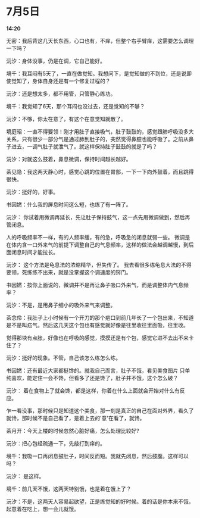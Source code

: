 # 7月5日

**14:20**

无密：我后背这几天长东西，心口也有，不痒，但整个右手臂痒，这需要怎么调理一下吗？

沅汐：身体没事，仍是在调，它自己能好。

境千：我耳闷有5天了，一直在做觉知。我想问下，是觉知做的不到位，还是说即使觉知了，身体自身还是有一个修复过程的？

沅汐：还是想太多，都不用管，只管静心练功。

境千：我觉知了6天，那个耳闷也没过去，还是觉知的不够？

沅汐：不够，你太在意了，有这个在意觉知就散了。

境庭昭：一直不得要领！刚才用肚子直接吸气，肚子鼓鼓的，感觉跟肺呼吸没多大关系，只有很少一部分气是通过肺到肚子的，突然觉得鼻腔也能呼吸了。之前从鼻子进去，一调气肚子就泄气了。就这样保持肚子鼓鼓的就是了吗？

沅汐：对就这么鼓着，鼻息微调，保持时间越长越好。

茶见隐：我这两天静心时，感觉心跳的位置在胃部，一下一下向外鼓着，而且跳得很快。

沅汐：挺好的，好事。

书因㜣：什么我的屏息时间这么短，也练了有一阵了。

沅汐：  你试着用微调再延长，先让肚子保持鼓气，这一点先用微调做到，然后再管闭息。

人的呼吸频率不一样，有的人频率缓，有的急，呼吸急的闭息就弱一些。 微调是在体内含一口外来气的前提下调整自己的气息频率，这样的做法会越调越慢，到后面闭息时间才能拉长。

沅汐：  这个方法是龟息法的浓缩精华，但失传了。 我去看很多练龟息大法的不得要领，死练练不出来，就是没掌握这个调速度的窍门。

书因㜣：按你上面说的，微调并不是再让鼻子吸口外来气，而是调整体内气息频率？

沅汐：不是，是用鼻子细小的吸外来气来调整。

茶念伶：我肚子上小时候有一个开刀的那个疤口到前几年长了一个包出来，不知道是不是叫疝气。然后这几天这个包也有感觉就好像是往里收往里面吸，往里收。

觉得那块有点胀，好像也在呼吸的感觉，摸摸还是有个包，感觉它进不去出不来卡住了？

沅汐：挺好的现象。不管，自己该怎么练怎么练。

书因㜣：还有最近大家都挺馋的。就我自己而言，肚子不饿，看见美食图片 只单纯喜欢，能定住一会不馋，但看多了还是馋了，肚子并不饿，这个怎么破？

沅汐：    着在食物上了就会馋，都是这样，你着在什么上面就会开始对什么有反应。

乍一看没事，那时候只是知道这个美食，那一刻是真正的自己在面对外界，看久了就馋，那时候不是自己看了，是着上去的'意'在看了，就馋。

茶月开：今天上楼的时候忽然心脏好痛，怎么处理比较好?

沅汐：把心包经疏通一下，先敲打到痒的。

境千：我吸一口再闭息鼓肚子，时间反而短。我就先闭息，然后鼓腹。这样可以吗？

沅汐： 是这样。

境千：前几天不饿，这两天特别饿，也是着在饿上了？

沅汐：不是，这两天人容易起欲望，正是练觉知的好时候。着的话是你本来不饿，起意着在吃上，想一会儿就饿。

